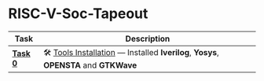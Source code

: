 # RISC-V-Soc-Tapeout

| Task | Description |
|------|-------------|
| [**Task 0**](Week0/Task0/README.md) | 🛠️ [Tools Installation](Week0/Task0/README.md) — Installed **Iverilog**, **Yosys**, **OPENSTA** and **GTKWave** | 
